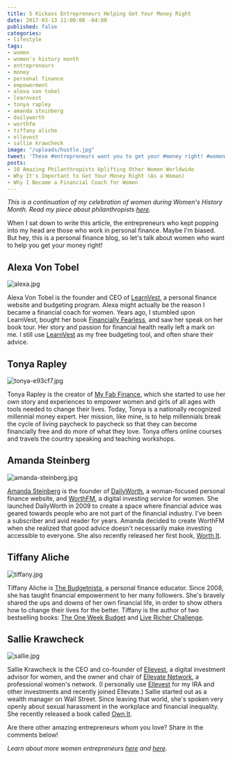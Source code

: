 ```yaml
---
title: 5 Kickass Entrepreneurs Helping Get Your Money Right
date: 2017-03-13 11:00:00 -04:00
published: false
categories:
- lifestyle
tags:
- women
- women's history month
- entrepreneurs
- money
- personal finance
- empowerment
- alexa von tobel
- learnvest
- tonya rapley
- amanda steinberg
- dailyworth
- worthfm
- tiffany aliche
- ellevest
- sallie krawcheck
image: "/uploads/hustle.jpg"
tweet: 'These #entrepreneurs want you to get your #money right! #women #womenshistory'
posts:
- 10 Amazing Philanthropists Uplifting Other Women Worldwide
- Why It's Important to Get Your Money Right (As a Woman)
- Why I Became a Financial Coach for Women
---
```


*This is a continuation of my celebration of women during Women's History Month. Read my piece about philanthropists [here](https://www.maggiegermano.com/blog/10-Amazing-Philanthropists-Uplifting-Other-Women/).*

When I sat down to write this article, the entrepreneurs who kept popping into my head are those who work in personal finance. Maybe I'm biased. But hey, this is a personal finance blog, so let's talk about women who want to help you get your money right!

## Alexa Von Tobel

![alexa.jpg](/uploads/alexa.jpg)

Alexa Von Tobel is the founder and CEO of [LearnVest](https://www.learnvest.com/?utm_source=CJ&utm_medium=affiliate&utm_campaign=wellness&utm_content=yoga_300x250), a personal finance website and budgeting program. Alexa might actually be the reason I became a financial coach for women. Years ago, I stumbled upon LearnVest, bought her book [Financially Fearless](https://www.amazon.com/dp/B00DTEMGF6/ref=dp-kindle-redirect?_encoding=UTF8&btkr=1), and saw her speak on her book tour. Her story and passion for financial health really left a mark on me.  I still use [LearnVest](https://www.learnvest.com/?utm_source=CJ&utm_medium=affiliate&utm_campaign=wellness&utm_content=yoga_300x250) as my free budgeting tool, and often share their advice.

## Tonya Rapley

![tonya-e93cf7.jpg](/uploads/tonya-e93cf7.jpg)

Tonya Rapley is the creator of [My Fab Finance](www.myfabfinance.com), which she started to use her own story and experiences to empower women and girls of all ages with tools needed to change their lives. Today, Tonya is a nationally recognized millennial money expert. Her mission, like mine, is to help millennials break the cycle of living paycheck to paycheck so that they can become financially free and do more of what they love. Tonya offers online courses and travels the country speaking and teaching workshops.

## Amanda Steinberg

![amanda-steinberg.jpg](/uploads/amanda-steinberg.jpg)

[Amanda Steinberg](https://www.amandasteinberg.net/) is the founder of [DailyWorth](dailyworth.com), a woman-focused personal finance website, and [WorthFM](worthfm.com), a digital investing service for women. She launched DailyWorth in 2009 to create a space where financial advice was geared towards people who are not part of the financial industry. I've been a subscriber and avid reader for years. Amanda decided to create WorthFM when she realized that good advice doesn't necessarily make investing accessible to everyone. She also recently released her first book, [Worth It](https://www.amazon.com/dp/B01CO3468W/ref=dp-kindle-redirect?_encoding=UTF8&btkr=1).

## Tiffany Aliche

![tiffany.jpg](/uploads/tiffany.jpg)

Tiffany Aliche is [The Budgetnista](http://thebudgetnista.com/), a personal finance educator. Since 2008, she has taught financial empowerment to her many followers. She's bravely shared the ups and downs of her own financial life, in order to show others how to change their lives for the better. Tiffany is the author of two bestselling books: [The One Week Budget](https://www.amazon.com/dp/B005110B84/ref=dp-kindle-redirect?_encoding=UTF8&btkr=1) and [Live Richer Challenge](https://www.amazon.com/Live-Richer-Challenge-budget-improve-ebook/dp/B00RYBGMH8/ref=sr_1_1?s=digital-text&ie=UTF8&qid=1489080781&sr=1-1&keywords=live\+richer\+challenge).

## Sallie Krawcheck

![sallie.jpg](/uploads/sallie.jpg)

Sallie Krawcheck is the CEO and co-founder of [Ellevest](ellevest.com), a digital investment advisor for women, and the owner and chair of [Ellevate Network](ellevatenetwork.com), a professional women's network. (I personally use [Ellevest](ellevest.com) for my IRA and other investments and recently joined Ellevate.) Sallie started out as a wealth manager on Wall Street. Since leaving that world, she's spoken very openly about sexual harassment in the workplace and financial inequality. She recently released a book called [Own It](https://www.amazon.com/Own-Power-Women-at-Work-ebook/dp/B01FPH2MJ4/ref=sr_1_1?s=digital-text&ie=UTF8&qid=1489080171&sr=1-1&keywords=sally\+krawcheck). 

Are there other amazing entrepreneurs whom you love? Share in the comments below!

*Learn about more women entrepreneurs [here](https://www.entrepreneur.com/slideshow/254071) and [here](http://fortune.com/2015/09/09/2015-most-promising-women-entrepreneurs/).*
